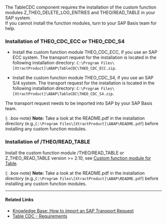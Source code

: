 The TableCDC component requires the installation of the custom function modules Z_THEO_DELETE_LOG_ENTRIES and THEO/READ_TABLE in your SAP system.<br>
If you cannot install the function modules, turn to your SAP Basis team for help.


### Installation of THEO_CDC_ECC or THEO_CDC_S4

- Install the custom function module THEO_CDC_ECC, if you use an SAP ECC system.
The transport request for the installation is located in the following installation directory: `C:\Program Files\[XtractProduct]\ABAP\TableCDC\THEO_CDC_ECC.zip`.

- Install the custom function module THEO_CDC_S4, if you use an SAP S/4 system.
The transport request for the installation is located in the following installation directory: `C:\Program Files\[XtractProduct]\ABAP\TableCDC\THEO_CDC_S4.zip`.

The transport request needs to be imported into SAP by your SAP Basis team.

{: .box-note}
**Note:** Take a look at the README.pdf in the installation directory (e.g.,`C:\Program Files\[XtractProduct]\ABAP\README.pdf`) before installing any custom function modules.

### Installation of /THEO/READ_TABLE

Install the custom function module /THEO/READ_TABLE or Z_THEO_READ_TABLE version >= 2.10, see [Custom function module for Table](./custom-function-module-for-table-extraction#installation-of-theoread_table).

{: .box-note}
**Note:** Take a look at the README.pdf in the installation directory (e.g.,`C:\Program Files\[XtractProduct]\ABAP\README.pdf`) before installing any custom function modules.

*****
#### Related Links
- [Knowledge Base: How to import an SAP Transport Request](https://kb.theobald-software.com/sap/how-to-import-an-sap-transport-request-with-the-transport-management-system-stms)
- [Table CDC - Requirements](../table-cdc#requirements)